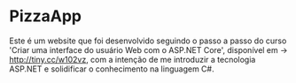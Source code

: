 # PizzaApp
Este é um website que foi desenvolvido seguindo o passo a passo do curso 'Criar uma interface do usuário Web com o ASP.NET Core', disponível em -> http://tiny.cc/w102vz, com a intenção de me introduzir a tecnologia ASP.NET e solidificar o conhecimento na linguagem C#.